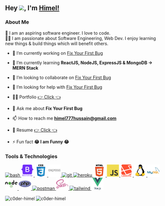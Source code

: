 ## Hey <img src="https://github.com/TheDudeThatCode/TheDudeThatCode/blob/master/Assets/Hi.gif" width="29px">, I'm [Himel!](https://c0der-himel.github.io/myPortfolio/)

### About Me
🚀 I am an aspiring software engineer. I love to code. </br>
👨‍💻  I am passionate about Software Engineering, Web Dev. I enjoy learning new things & build things which will benefit others.</br>

- 🔭 I’m currently working on [Fix Your First Bug](https://github.com/c0der-himel/fix-your-first-bug.git)

- 🌱 I’m currently learning **ReactJS, NodeJS, ExpressJS & MongoDB -> MERN Stack**

- 👯 I’m looking to collaborate on [Fix Your First Bug](https://github.com/c0der-himel/fix-your-first-bug.git)

- 🤝 I’m looking for help with [Fix Your First Bug](https://github.com/c0der-himel/fix-your-first-bug.git)

- 👨‍💻 Portfolio [👉 Click 👈](https://c0der-himel.github.io/myPortfolio/)

- 💬 Ask me about **Fix Your First Bug**

- 📫 How to reach me **himel777hussain@gmail.com**

- 📄 Resume [👉 Click 👈](https://drive.google.com/file/d/15UmADkBCC0st2CctX0SaeaKWHTUUVRZv/view)

- ⚡ Fun fact **😂 I am Funny 😂**

<h3 align="left">Tools & Technologies</h3>
<p align="left"> <a href="https://www.gnu.org/software/bash/" target="_blank"> <img src="https://www.vectorlogo.zone/logos/gnu_bash/gnu_bash-icon.svg" alt="bash" width="40" height="40"/> </a> <a href="https://getbootstrap.com" target="_blank"> <img src="https://raw.githubusercontent.com/devicons/devicon/master/icons/bootstrap/bootstrap-plain-wordmark.svg" alt="bootstrap" width="40" height="40"/> </a> <a href="https://www.w3schools.com/css/" target="_blank"> <img src="https://raw.githubusercontent.com/devicons/devicon/master/icons/css3/css3-original-wordmark.svg" alt="css3" width="40" height="40"/> </a> <a href="https://expressjs.com" target="_blank"> <img src="https://raw.githubusercontent.com/devicons/devicon/master/icons/express/express-original-wordmark.svg" alt="express" width="40" height="40"/> </a> <a href="https://git-scm.com/" target="_blank"> <img src="https://www.vectorlogo.zone/logos/git-scm/git-scm-icon.svg" alt="git" width="40" height="40"/> </a> <a href="https://heroku.com" target="_blank"> <img src="https://www.vectorlogo.zone/logos/heroku/heroku-icon.svg" alt="heroku" width="40" height="40"/> </a> <a href="https://www.w3.org/html/" target="_blank"> <img src="https://raw.githubusercontent.com/devicons/devicon/master/icons/html5/html5-original-wordmark.svg" alt="html5" width="40" height="40"/> </a> <a href="https://developer.mozilla.org/en-US/docs/Web/JavaScript" target="_blank"> <img src="https://raw.githubusercontent.com/devicons/devicon/master/icons/javascript/javascript-original.svg" alt="javascript" width="40" height="40"/> </a> <a href="https://laravel.com/" target="_blank"> <img src="https://raw.githubusercontent.com/devicons/devicon/master/icons/laravel/laravel-plain-wordmark.svg" alt="laravel" width="40" height="40"/> </a> <a href="https://www.linux.org/" target="_blank"> <img src="https://raw.githubusercontent.com/devicons/devicon/master/icons/linux/linux-original.svg" alt="linux" width="40" height="40"/> </a> <a href="https://www.mysql.com/" target="_blank"> <img src="https://raw.githubusercontent.com/devicons/devicon/master/icons/mysql/mysql-original-wordmark.svg" alt="mysql" width="40" height="40"/> </a> <a href="https://nodejs.org" target="_blank"> <img src="https://raw.githubusercontent.com/devicons/devicon/master/icons/nodejs/nodejs-original-wordmark.svg" alt="nodejs" width="40" height="40"/> </a> <a href="https://www.php.net" target="_blank"> <img src="https://raw.githubusercontent.com/devicons/devicon/master/icons/php/php-original.svg" alt="php" width="40" height="40"/> </a> <a href="https://postman.com" target="_blank"> <img src="https://www.vectorlogo.zone/logos/getpostman/getpostman-icon.svg" alt="postman" width="40" height="40"/> </a> <a href="https://sass-lang.com" target="_blank"> <img src="https://raw.githubusercontent.com/devicons/devicon/master/icons/sass/sass-original.svg" alt="sass" width="40" height="40"/> </a> <a href="https://tailwindcss.com/" target="_blank"> <img src="https://www.vectorlogo.zone/logos/tailwindcss/tailwindcss-icon.svg" alt="tailwind" width="40" height="40"/> </a> <a href="https://vuejs.org/" target="_blank"> <img src="https://raw.githubusercontent.com/devicons/devicon/master/icons/vuejs/vuejs-original-wordmark.svg" alt="vuejs" width="40" height="40"/> </a> </p>

<p>
  <img align="center" src="https://github-readme-stats.vercel.app/api/top-langs?username=c0der-himel&show_icons=true&locale=en&layout=compact" alt="c0der-himel" />
  <img align="center" src="https://github-readme-streak-stats.herokuapp.com/?user=c0der-himel&" alt="c0der-himel" />
</p>
